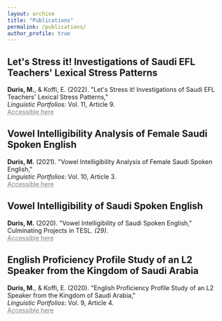 ```yaml
---
layout: archive
title: "Publications"
permalink: /publications/
author_profile: true
---
```


## Let's Stress it! Investigations of Saudi EFL Teachers' Lexical Stress Patterns<br/>

**Duris, M.**, & Koffi, E. (2022). "Let's Stress it! Investigations of Saudi EFL Teachers' Lexical Stress Patterns,"<br/>_Linguistic Portfolios:_ Vol. 11, Article 9.<br/>
<a href="https://repository.stcloudstate.edu/stcloud_ling/vol11/iss1/9/" target="_blank" style="color: grey; text-decoration: underline;text-decoration-style: dotted;">Accessible here</a>

## Vowel Intelligibility Analysis of Female Saudi Spoken English<br/>

**Duris, M.** (2021). "Vowel Intelligibility Analysis of Female Saudi Spoken English,"<br/>_Linguistic Portfolios:_ Vol. 10, Article 3.<br/>
<a href="https://repository.stcloudstate.edu/stcloud_ling/vol10/iss1/3" target="_blank" style="color: grey; text-decoration: underline;text-decoration-style: dotted;">Accessible here</a>

## Vowel Intelligibility of Saudi Spoken English<br/>

**Duris, M.** (2020). "Vowel Intelligibility of Saudi Spoken English,"<br/>Culminating Projects in TESL. _(29)_.<br/>
<a href="https://repository.stcloudstate.edu/tesl_etds/29" target="_blank" style="color: grey; text-decoration: underline;text-decoration-style: dotted;">Accessible here</a>

## English Proficiency Profile Study of an L2 Speaker from the Kingdom of Saudi Arabia<br/>

**Duris, M.**, & Koffi, E. (2020). "English Proficiency Profile Study of an L2 Speaker from the Kingdom of Saudi Arabia,"<br/>_Linguistic Portfolios:_ Vol. 9, Article 4.<br/>
<a href="https://repository.stcloudstate.edu/stcloud_ling/vol9/iss1/4" target="_blank" style="color: grey; text-decoration: underline;text-decoration-style: dotted;">Accessible here</a>
